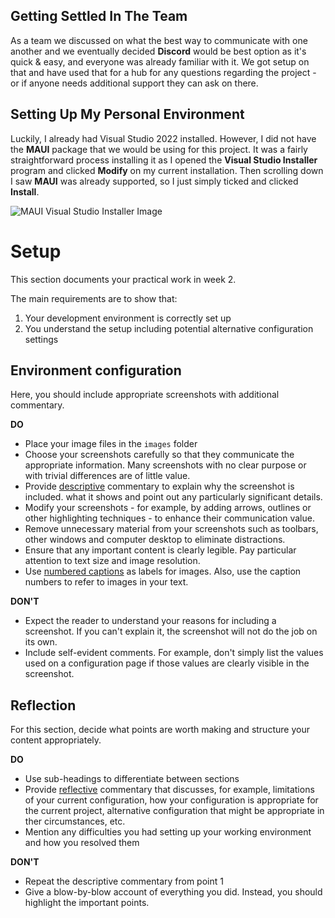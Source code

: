## Getting Settled In The Team

As a team we discussed on what the best way to communicate with one another and we eventually decided **Discord** would be best option as it's quick & easy, and everyone was already familiar with it.
We got setup on that and have used that for a hub for any questions regarding the project - or if anyone needs additional support they can ask on there.

## Setting Up My Personal Environment
Luckily, I already had Visual Studio 2022 installed. However, I did not have the **MAUI** package that we would be using for this project. It was a fairly straightforward process installing it as I opened the **Visual Studio Installer** program and clicked **Modify** on my current installation. Then scrolling down I saw **MAUI** was already supported, so I just simply ticked and clicked **Install**.


![MAUI Visual Studio Installer Image](https://github.com/[ryanm2711]/[SET09102_Personal_Portfolio]/blob/[main]/images/maui_visual_studio_installer.png?raw=true)


# Setup

This section documents your practical work in week 2.

The main requirements are to show that:

1. Your development environment is correctly set up
2. You understand the setup including potential alternative configuration settings

## Environment configuration

Here, you should include appropriate screenshots with additional commentary. 

**DO**

* Place your image files in the `images` folder
* Choose your screenshots carefully so that they communicate the appropriate information.
  Many screenshots with no clear purpose or with trivial differences are of little value.
* Provide <ins>descriptive</ins> commentary to explain why the screenshot is included. 
  what it shows and point out any particularly significant details.
* Modify your screenshots - for example, by adding arrows, outlines or other highlighting 
  techniques - to enhance their communication value.
* Remove unnecessary material from your screenshots such as toolbars, other windows and 
  computer desktop to eliminate distractions.
* Ensure that any important content is clearly legible. Pay particular attention to text
  size and image resolution.
* Use [numbered captions](https://towardsdev.com/3-ways-to-add-a-caption-to-an-image-using-markdown-f2ca30562be6) 
  as labels for images. Also, use the caption numbers to refer to images in your text.

**DON'T**

* Expect the reader to understand your reasons for including a screenshot. If you can't
  explain it, the screenshot will not do the job on its own.
* Include self-evident comments. For example, don't simply list the values used on a
  configuration page if those values are clearly visible in the screenshot.

## Reflection

For this section, decide what points are worth making and structure your content 
appropriately.

**DO**

* Use sub-headings to differentiate between sections
* Provide <ins>reflective</ins> commentary that discusses, for example, limitations of
  your current configuration, how your configuration is appropriate for the current 
  project, alternative configuration that might be appropriate in ther circumstances, 
  etc.
* Mention any difficulties you had setting up your working environment and how you 
  resolved them

**DON'T**

* Repeat the descriptive commentary from point 1
* Give a blow-by-blow account of everything you did. Instead, you should highlight 
  the important points.
